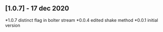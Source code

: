 ## [1.0.7] - 17 dec 2020

*1.0.7 distinct flag in bolter stream
*0.0.4 edited shake method
*0.0.1 initial version
